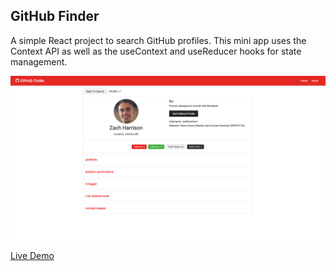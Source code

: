 ## GitHub Finder

A simple React project to search GitHub profiles. This mini app uses the Context API as well as the useContext and useReducer hooks for state management.

![Screenshot](/public/home-page.png)

[Live Demo](https://finder-for-github.netlify.app/)
